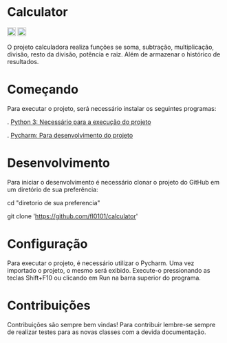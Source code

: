 # Calculator
<code><img height="20" src="https://img.shields.io/badge/PyCharm-000000.svg?&style=for-the-badge&logo=PyCharm&logoColor=white"></code>
<code><img height="20" src="https://img.shields.io/badge/Python-FFD43B?style=for-the-badge&logo=python&logoColor=blue"></code>

O projeto calculadora realiza funções se soma, subtração, multiplicação, divisão, resto da divisão, potência e raiz. Além de armazenar o histórico de resultados.

# Começando

Para executar o projeto, será necessário instalar os seguintes programas:

. [Python 3: Necessário para a execução do projeto](https://www.python.org/downloads/)

. [Pycharm: Para desenvolvimento do projeto](https://www.jetbrains.com/pt-br/pycharm/download/#section=linux)

# Desenvolvimento

Para iniciar o desenvolvimento é necessário clonar o projeto do GitHub em um diretório de sua preferência:

cd "diretorio de sua preferencia"

git clone 'https://github.com/fl0101/calculator'

# Configuração

Para executar o projeto, é necessário utilizar o Pycharm. Uma vez importado o projeto, o mesmo será exibido. Execute-o pressionando as teclas Shift+F10 ou clicando em Run na barra superior do programa.

# Contribuições

Contribuições são sempre bem vindas! Para contribuir lembre-se sempre de realizar testes para as novas classes com a devida documentação.

